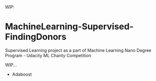 WIP:

# MachineLearning-Supervised-FindingDonors
Supervised Learning project as a part of Machine Learning Nano Degree Program - Udacity ML Charity Competition

WIP... 

- Adaboost
